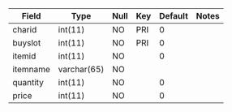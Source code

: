 **Field**|**Type**|**Null**|**Key**|**Default**|**Notes**
-----|-----|-----|-----|-----|-----
charid|int(11)|NO|PRI|0| 
buyslot|int(11)|NO|PRI|0| 
itemid|int(11)|NO| |0| 
itemname|varchar(65)|NO| | | 
quantity|int(11)|NO| |0| 
price|int(11)|NO| |0| 